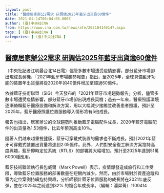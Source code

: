 ```yaml
---
layout: post
title: "醫療居家辦公2需求 研調估2025年藍牙出貨逾60億件"
date: 2021-04-14T06:04:03.000Z
author: (臺)中央社CNA
from: https://www.cna.com.tw/news/afe/202104140147.aspx
tags: [ (臺)中央社CNA ]
categories: [ (臺)中央社CNA ]
---
```

<!--1618380243000-->
[醫療居家辦公2需求 研調估2025年藍牙出貨逾60億件](https://www.cna.com.tw/news/afe/202104140147.aspx)
------

<div>
<div></div><div class="paragraph"><p>（中央社記者江明晏台北14日電）儘管多數市場遭受疫情影響，部分藍牙市場卻出現成長契機，「2021年藍牙市場趨勢報告」指出，至2025年，全球具備藍牙功能的裝置年出貨量將從2020年的40億件增加至超過60億件。</p><p>依據藍牙技術聯盟（SIG）今天發布的「2021年藍牙市場趨勢報告」分析，儘管多數市場遭受疫情影響，部分藍牙市場卻出現成長契機；過去一年來，醫療照護環境逐漸倚賴藍牙醫療設備和解決方案，用以大幅減少接觸並改善患者照護，預計至2025年，藍牙醫療照護位置服務導入情形將有5倍成長。</p><p>報告也指出，居家辦公的全球趨勢則推動藍牙電腦配件成長，2020年藍牙電腦配件的出貨量為1.53億件，比去年預測高出10%。</p><p>隨著人們越來越重視健康，藍牙可穿戴式裝置的需求也不斷成長，預計2021年藍牙可穿戴式裝置出貨量將達到2.05億件。此外，人們對安全復工解決方案抱持高度興趣，藍牙即時定位系統（RTLS）的部署將大幅增加，預計至2025年達到51萬6000種應用。</p><p>藍牙技術聯盟執行長包威爾（Mark Powell）表示，疫情爆發造成旅行和工作受限，導致藍牙位置服務的部署數量在短期內減少。然而，由於市場對於資產追蹤和室內定位案例持續抱持興趣，分析師預計藍牙位置服務的成長將在2021年底反彈，並在2025年之前達到32% 的複合年成長率。（編輯：潘羿菁）1100414</p></div>
</div>
